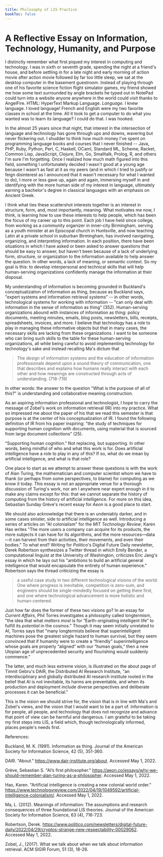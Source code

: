 ```yaml
---
title: Philosophy of LIS Practice
bookToc: false
---
```


# A Reflective Essay on Information, Technology, Humanity, and Purpose

I distinctly remember what first piqued my interest in computing and technology. I was in sixth or seventh grade, spending the night at a friend's house, and before settling in for a late night and early morning of action movie after action movie followed by far too little sleep, we sat at the desktop computer in the basement guestroom. Instead of playing through one of his favorite science fiction flight simulator games, my friend showed me how some text surrounded by angle brackets he typed out in NotePad could turn into a website anyone anywhere in the world could visit thanks to AngelFire. HTML: HyperText Markup Language. _Language._ I knew language. I loved language! French and English were my two favorite classes in school at the time. All it took to get a computer to do what you wanted was to learn its language? I could do that. I was hooked.

In the almost 25 years since that night, that interest in the intersection of language and technology has gone through ups and downs, wavering but never flickering out. I shudder to think how much money I've spent on programming language books and courses that I never finished -- Java, PHP, Ruby, Python, Perl, C, Haskell, OCaml, Standard ML, Scheme, Racket, Common Lisp, JavaScript, Clojure, Elm, Go, Smalltalk, Prolog, R, and others I'm sure I'm forgetting. Once I realized how much math figured into this field, something I unfortunately decided I wasn't good at a young age because I wasn't as fast at it as my peers (and in which I tried to justify or feign disinterest as I announced that it wasn't necessary for what I wanted to do), I more or less gave up, again and again, immersing myself in and identifying with the more human side of my interest in language, ultimately earning a bachelor's degree in classical languages with an emphasis on Ancient Greek.

I think what ties these scattershot interests together is an interest in structure, form, and, most importantly, meaning. What motivates me now, I think, is learning how to use these interests to help people, which has been the focus of my career up to this point. Each job I have held since college, from working as a community organizer in inner-city Birmingham, serving as a youth minister at an Episcopal church in Huntsville, and now teaching Latin at a private school in suburban Birmingham, has involved navigating, organizing, and interpreting information. In each position, there have been situations in which I have asked or been asked to answer questions that should be easy to answer, but haven't been because of a lack of underlying form, structure, or organization to the information available to help answer the question. In other words, a lack of meaning, or semantic context. So my goal is this: to develop interpersonal and technical skills that will help human-serving organizations confidently manage the information at their disposal.

My understanding of information is becoming grounded in Buckland's conceptualization of information as thing, because as Buckland says, "expert systems and information retrieval systems" -- in other words, technological systems for working with information -- "can only deal with information in the sense of information as thing" (352). Human-serving organizations abound with instances of information as thing: policy documents, meeting minutes, emails, blog posts, newsletters, bills, receipts, spreadsheets, invoices, and more. I believe that technology has a role to play in managing these informative objects but that in many cases, the necessary skills are lacking from these organizations. I want to be someone who can bring such skills to the table for these human-serving organizations, all while being careful to avoid implementing technology for technology's sake and instead recalling Ma's dictum that

> The design of information systems and the education of information professionals depend upon a sound theory of communication, one that describes and explains how humans really interact with each other and how meanings are constructed through acts of understanding. (718-719)

In other words: the answer to the question "What is the purpose of all of this?" is understanding and collaborative meaning construction.

As an aspiring information professional and technologist, I hope to carry the message of Zobel's work on information retrieval (IR) into my practice. What so impressed me about the paper of his that we read this semester is that purpose is at the center of his conceptualization of IR. I found the following definition of IR from his paper inspiring: "the study of techniques for supporting human cognition with documents, using material that is sourced from large document collections" (25).

"Supporting human cognition." Not replacing, but supporting. In other words, being mindful of who and what this work is for. Does artificial intelligence have a role to play in any of this? If so, what do we mean by artificial intelligence, and what is that role?

One place to start as we attempt to answer these questions is with the work of Alan Turing, the mathematician and computer scientist whom we have to thank (or perhaps from some perspectives, to blame) for computing as we know it today. This essay is not an appropriate venue for a thorough discussion of Turing's work, nor am I anywhere near expert enough in it to make any claims except for this: that we cannot separate the history of computing from the history of artificial intelligence. For more on this idea, Sebastian Sunday Grève's recent essay for _Aeon_ is a good place to start.

We should also acknowledge that there is an undeniably darker, and in some cases sinister, side to artificial intelligence as well. Introducing a series of articles on "AI colonialism" for the _MIT Technology Review_, Karen Hao writes "The more users a company can acquire for its products, the more subjects it can have for its algorithms, and the more resources—data—it can harvest from their activities, their movements, and even their bodies." To what end? Writing for _Politico_'s Digital Future Daily newsletter, Derek Robertson synthesizes a Twitter thread in which Emily Bender, a computational linguist at the University of Washington, criticizes Eric Jang's essay in which he lays out his "ambitions to build an artificial general intelligence that would encapsulate the entirety of human experience." Robertson says the thread criticizing the essay is

> a useful case study in two different technological visions of the world: One where progress is inevitable, competition is zero-sum, and engineers should be single-mindedly focused on getting there first, and one where technological advancement is more holistic and human-centered.

Just how far does the former of these two visions go? In an essay for _Current Affairs_, Phil Torres investigates a philosophy called longtermism, "the idea that what *matters most* is for “Earth-originating intelligent life” to fulfill its *potential* in the cosmos." Though it may seem initially unrelated to AI, Torres says that "many longtermists believe that superintelligent machines pose the greatest single hazard to human survival, but they seem convinced that if humanity were to create a “friendly” superintelligence whose goals are properly “aligned” with our “human goals,” then a new Utopian age of unprecedented security and flourishing would suddenly commence."

The latter, and much less extreme vision, is illustrated on the about page of Timnit Gebru's DAIR, the Distributed AI Research Institute, "an interdisciplinary and globally distributed AI research institute rooted in the belief that AI is not inevitable, its harms are preventable, and when its production and deployment include diverse perspectives and deliberate processes it can be beneficial."

This is the vision we should strive for, the vision that is in line with Ma's and Zobel's views, and the vision that I would want to be a part of. Information is for people, all people, and technology that does not recognize and advance that point of view can be harmful and dangerous. I am grateful to be taking my first steps into LIS, a field which, though technologically informed, places people's needs first.

References:

Buckland, M. K. (1991). Information as thing. Journal of the American Society for Information Science, 42 (5), 351-360.

DAIR. "About." https://www.dair-institute.org/about. Accessed May 1, 2022.

Grève, Sebastian S. "AI’s first philosopher." https://aeon.co/essays/why-we-should-remember-alan-turing-as-a-philosopher. Accessed May 1, 2022.

Hao, Karen. "Artificial intelligence is creating a new colonial world order." https://www.technologyreview.com/2022/04/19/1049592/artificial-intelligence-colonialism/. Accessed May 1, 2022.

Ma, L. (2012). Meanings of information: The assumptions and research consequences of three foundational LIS theories. Journal of the
American Society for Information Science, 63 (4), 716-723.

Robertson, Derek. https://www.politico.com/newsletters/digital-future-daily/2022/04/29/cryptos-strange-new-respectability-00029062. Accessed May 1, 2022.

Zobel, J., (2017). What we talk about when we talk about information retrieval. ACM SIGIR Forum, 51 (3), 18-26.
